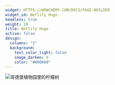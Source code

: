 ```yaml
---
widget: HTTPS://WOWCHEMY.COM/DOCS/PAGE-BUILDER
widget_id: Netlify Hugo
headless: true
weight: 10
title: Netlify Hugo
active: false
design:
  columns: "2"
  background:
    text_color_light: false
    image_darken: 0
    color: "#000000"
---
```

![哥德堡植物园里的柠檬树](acfa7538.jpg "哥德堡植物园里的柠檬树")
